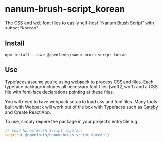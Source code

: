 
# nanum-brush-script_korean

The CSS and web font files to easily self-host “Nanum Brush Script” with subset "korean".

## Install

`npm install --save @openfonts/nanum-brush-script_korean`

## Use

Typefaces assume you’re using webpack to process CSS and files. Each typeface
package includes all necessary font files (woff2, woff) and a CSS file with
font-face declarations pointing at these files.

You will need to have webpack setup to load css and font files. Many tools built
with Webpack will work out of the box with Typefaces such as [Gatsby](https://github.com/gatsbyjs/gatsby)
and [Create React App](https://github.com/facebookincubator/create-react-app).

To use, simply require the package in your project’s entry file e.g.

```javascript
// Load Nanum Brush Script typeface
require('@openfonts/nanum-brush-script_korean')
```
